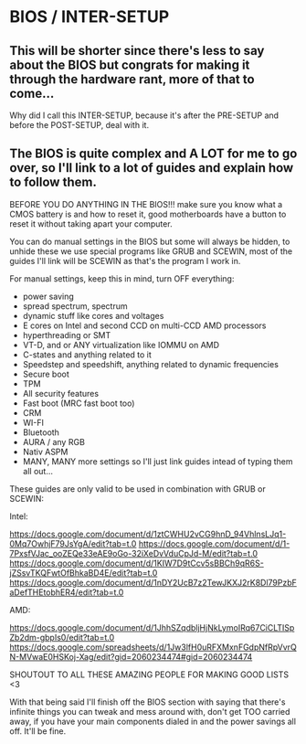 # BIOS / INTER-SETUP

## This will be shorter since there's less to say about the BIOS but congrats for making it through the hardware rant, more of that to come...


Why did I call this INTER-SETUP, because it's after the PRE-SETUP and before the POST-SETUP, deal with it.



## The BIOS is quite complex and A LOT for me to go over, so I'll link to a lot of guides and explain how to follow them.


BEFORE YOU DO ANYTHING IN THE BIOS!!! make sure you know what a CMOS battery is and how to reset it, good motherboards have a button to reset it without taking apart your computer.

You can do manual settings in the BIOS but some will always be hidden, to unhide these we use special programs like GRUB and SCEWIN, most of the guides I'll link will be SCEWIN as that's the program I work in.

For manual settings, keep this in mind, turn OFF everything:

- power saving
- spread spectrum, spectrum 
- dynamic stuff like cores and voltages
- E cores on Intel and second CCD on multi-CCD AMD processors
- hyperthreading or SMT
- VT-D, and or ANY virtualization like IOMMU on AMD
- C-states and anything related to it
- Speedstep and speedshift, anything related to dynamic frequencies
- Secure boot
- TPM
- All security features
- Fast boot (MRC fast boot too)
- CRM 
- WI-FI
- Bluetooth
- AURA / any RGB
- Nativ ASPM
- MANY, MANY more settings so I'll just link guides intead of typing them all out...

These guides are only valid to be used in combination with GRUB or SCEWIN:

Intel:

https://docs.google.com/document/d/1ztCWHU2vCG9hnD_94VhlnsLJq1-0Mq7OwhjF79JsYgA/edit?tab=t.0
https://docs.google.com/document/d/1-7PxsfVJac_ooZEQe33eAE9oGo-32iXeDvVduCpJd-M/edit?tab=t.0
https://docs.google.com/document/d/1KIW7D9tCcv5sBBCh9qR6S-jZSsvTKQFwtOfBhkaBD4E/edit?tab=t.0
https://docs.google.com/document/d/1nDY2UcB7z2TewJKXJ2rK8Dl79PzbFaDefTHEtobhER4/edit?tab=t.0


AMD:

https://docs.google.com/document/d/1JhhSZqdbljHjNkLymoIRq67CiCLTISpZb2dm-gbpIs0/edit?tab=t.0
https://docs.google.com/spreadsheets/d/1Jw3lfH0uRFXMxnFGdpNfRpVvrQN-MVwaE0HSKoj-Xag/edit?gid=2060234474#gid=2060234474

SHOUTOUT TO ALL THESE AMAZING PEOPLE FOR MAKING GOOD LISTS <3



With that being said I'll finish off the BIOS section with saying that there's infinite things you can tweak and mess around with, don't get TOO carried away, if you have your main components dialed in and the power savings all off.
It'll be fine.
